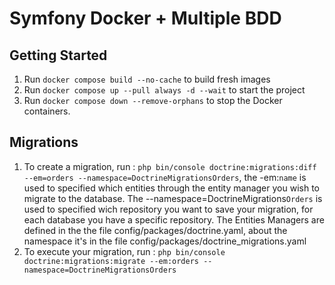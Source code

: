 # Symfony Docker + Multiple BDD

## Getting Started

1. Run `docker compose build --no-cache` to build fresh images
2. Run `docker compose up --pull always -d --wait` to start the project
3. Run `docker compose down --remove-orphans` to stop the Docker containers.

## Migrations

1. To create a migration, run : `php bin/console doctrine:migrations:diff --em=orders --namespace=DoctrineMigrationsOrders`, the -em:`name` is used to specified which entities through the entity manager you wish to migrate to the database. The --namespace=DoctrineMigrations`Orders` is used to specified wich repository you want to save your migration, for each database you have a specific repository. The Entities Managers are defined in the the file config/packages/doctrine.yaml, about the namespace it's in the file config/packages/doctrine_migrations.yaml
2. To execute your migration, run : `php bin/console doctrine:migrations:migrate --em:orders --namespace=DoctrineMigrationsOrders`
